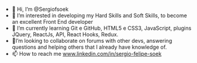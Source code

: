 - 👋 Hi, I’m @Sergiofsoek
- 👀 I’m interested in developing my Hard Skills and Soft Skills, to become an excellent Front End developer
- 🌱 I’m currently learning  Git e  GitHub, HTML5 e CSS3, JavaScript,  plugins JQuery, ReactJs, API, React Hooks, Redux.
- 💞️I’m looking to collaborate on forums with other devs, answering questions and helping others that I already have knowledge of.
- 📫 How to reach me  www.linkedin.com/in/sergio-felipe-soek

<!---
Sergiofsoek/Sergiofsoek is a ✨ special ✨ repository because its `README.md` (this file) appears on your GitHub profile.
You can click the Preview link to take a look at your changes.
--->
